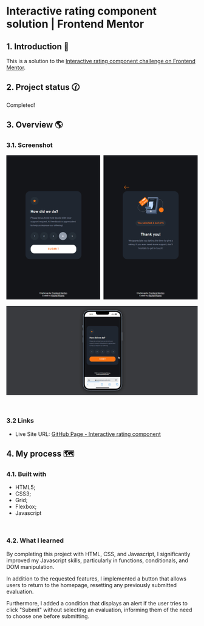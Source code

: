 # Interactive rating component solution | Frontend Mentor

## 1. Introduction 📝

This is a solution to the [Interactive rating component challenge on Frontend Mentor](https://www.frontendmentor.io/challenges/interactive-rating-component-koxpeBUmI).
<br>

## 2. Project status  🕜

 Completed!

## 3. Overview 🌎

### 3.1. Screenshot

![Desktop version](img/desktop-version.png)

<p align="center">
<img src="img/mobile-version.gif" alt="Mobile version"">
</p>
<br>

### 3.2 Links

- Live Site URL: [GitHub Page - Interactive rating component](https://rachelpizane.github.io/FM06-interactive-rating-component/)

## 4. My process 🗺️

### 4.1. Built with

- HTML5; 
- CSS3;
- Grid;
- Flexbox;
- Javascript
<br>

### 4.2. What I learned

By completing this project with HTML, CSS, and Javascript, I significantly improved my Javascript skills, particularly in functions, conditionals, and DOM manipulation. 

In addition to the requested features, I implemented a button that allows users to return to the homepage, resetting any previously submitted evaluation. 

Furthermore, I added a condition that displays an alert if the user tries to click "Submit" without selecting an evaluation, informing them of the need to choose one before submitting.
<br>
